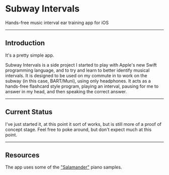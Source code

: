 # Subway Intervals
Hands-free music interval ear training app for iOS

----
## Introduction
It's a pretty simple app. 

Subway Intervals is a side project I started to play with Apple's new Swift programming language, and to try and learn to better identify musical intervals. It is designed to be used on my commute in to work on the subway (in this case, BART/Muni), using only headphones. It acts as a hands-free flashcard style program, playing an interval, pausing for me to answer in my head, and then speaking the correct answer. 

----
## Current Status
I've just started it, at this point it sort of works, but is still more of a proof of concept stage. Feel free to poke around, but don't expect much at this point.

----
## Resources
The app uses some of the ["Salamander"](http://freepats.zenvoid.org/Piano/) piano samples.

